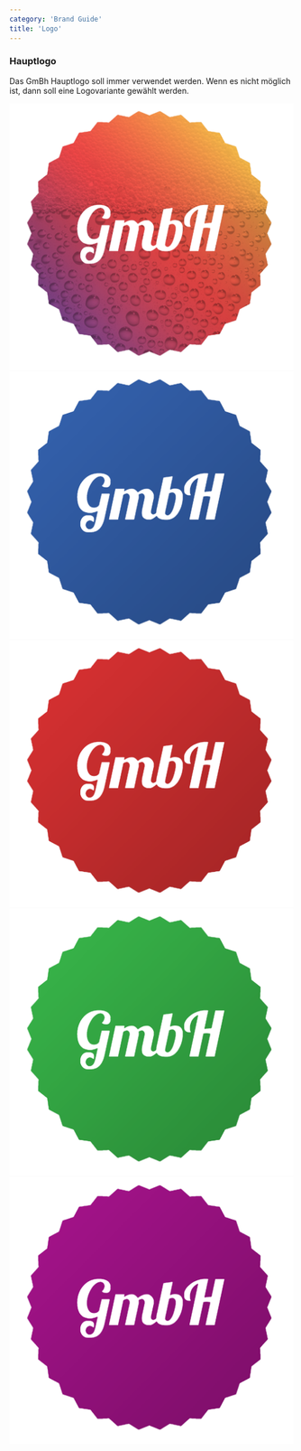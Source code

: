 ```yaml
---
category: 'Brand Guide'
title: 'Logo'
---
```

### Hauptlogo
Das GmBh Hauptlogo soll immer verwendet werden. Wenn es nicht möglich ist, dann soll eine Logovariante gewählt werden.

<img class="main-logo" src="images/logo_image.png"/>
<img class="alternative-logo" src="images/logo_blue.png"/>
<img class="alternative-logo" src="images/logo_red.png"/>
<img class="alternative-logo" src="images/logo_green.png"/>
<img class="alternative-logo" src="images/logo_pink.png"/>
